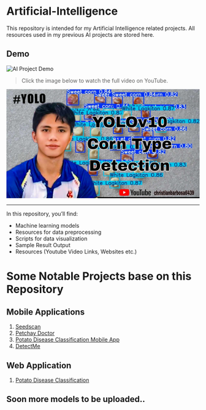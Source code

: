 # Artificial-Intelligence

This repository is intended for my Artificial Intelligence related projects. All resources used in my previous AI projects are stored here.

## Demo

![AI Project Demo](assets/demo.gif)

> Click the image below to watch the full video on YouTube.

[![Watch the demo](https://github.com/lightdarkmaster/Artificial-Intelligence/blob/main/Assets/thumbnail/thumbnail.jpg)](https://youtu.be/8cVeS8YNd2g)

---

In this repository, you’ll find:
- Machine learning models
- Resources for data preprocessing
- Scripts for data visualization
- Sample Result Output
- Resources (Youtube Video Links, Websites etc.)

# Some Notable Projects base on this Repository
## Mobile Applications
1. [Seedscan](https://github.com/lightdarkmaster/seedscan)
2. [Petchay Doctor ](https://github.com/lightdarkmaster/petchay_doctor)
3. [Potato Disease Classification Mobile App ](https://github.com/lightdarkmaster/potato_disease_classification_mobile_app)
4. [DetectMe](https://github.com/lightdarkmaster/detectme)

## Web Application
1. [Potato Disease Classification](https://github.com/lightdarkmaster/potato_disease_classification_web_app)
## Soon more models to be uploaded..
